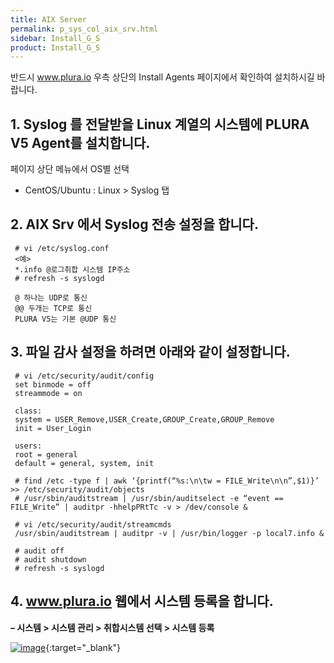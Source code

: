 ```yaml
---
title: AIX Server
permalink: p_sys_col_aix_srv.html
sidebar: Install_G_S
product: Install_G_S
---
```


반드시 www.plura.io 우측 상단의 Install Agents 페이지에서 확인하여 설치하시길 바랍니다.

## 1. Syslog 를 전달받을 Linux 계열의 시스템에 PLURA V5 Agent를 설치합니다.

페이지 상단 메뉴에서 OS별 선택

 - CentOS/Ubuntu : Linux > Syslog 탭

## 2. AIX Srv 에서 Syslog 전송 설정을 합니다.

     # vi /etc/syslog.conf
     <예>
     *.info @로그취합 시스템 IP주소
     # refresh -s syslogd

     @ 하나는 UDP로 통신
     @@ 두개는 TCP로 통신
     PLURA V5는 기본 @UDP 통신

## 3. 파일 감사 설정을 하려면 아래와 같이 설정합니다.

     # vi /etc/security/audit/config
     set binmode = off
     streammode = on

     class:
     system = USER_Remove,USER_Create,GROUP_Create,GROUP_Remove
     init = User_Login

     users:
     root = general
     default = general, system, init

     # find /etc -type f | awk ‘{printf(“%s:\n\tw = FILE_Write\n\n”,$1)}’ >> /etc/security/audit/objects
     # /usr/sbin/auditstream | /usr/sbin/auditselect -e “event == FILE_Write” | auditpr -hhelpPRtTc -v > /dev/console &

     # vi /etc/security/audit/streamcmds
     /usr/sbin/auditstream | auditpr -v | /usr/bin/logger -p local7.info &

     # audit off
     # audit shutdown
     # refresh -s syslogd

## 4. www.plura.io 웹에서 시스템 등록을 합니다.

**– 시스템 > 시스템 관리 > 취합시스템 선택 > 시스템 등록**

[![image](/docs/images/Ins_G/P_Sys_Collector_AIX_Srv/시스템등록.png)](/docs/images/Ins_G/P_Sys_Collector_AIX_Srv/시스템등록.png){:target="_blank"}